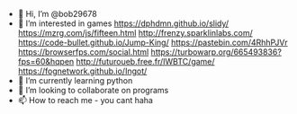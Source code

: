 - 👋 Hi, I’m @bob29678
- 👀 I’m interested in games https://dphdmn.github.io/slidy/  https://mzrg.com/js/fifteen.html http://frenzy.sparklinlabs.com/ https://code-bullet.github.io/Jump-King/ https://pastebin.com/4RhhPJVr https://browserfps.com/social.html https://turbowarp.org/665493836?fps=60&hqpen http://futuroueb.free.fr/IWBTC/game/ 
https://fognetwork.github.io/Ingot/
- 🌱 I’m currently learning python
- 💞️ I’m looking to collaborate on programs
- 📫 How to reach me - you cant haha

<!---
bob29678/bob29678 is a ✨ special ✨ repository because its `README.md` (this file) appears on your GitHub profile.
You can click the Preview link to take a look at your changes.
--->
